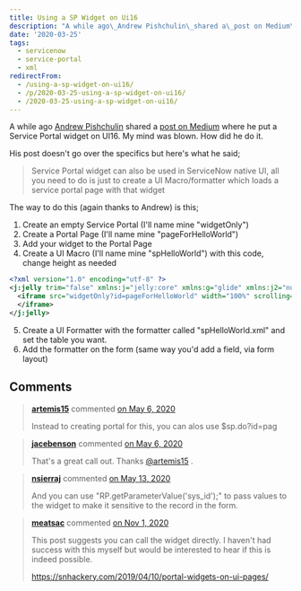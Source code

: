 ```yaml
---
title: Using a SP Widget on Ui16
description: "A while ago\_Andrew Pishchulin\_shared a\_post on Medium\_where he put a Service Portal widget on UI16. My mind was blown. How did he do it.\r\n\r\nHis post doesn't ..."
date: '2020-03-25'
tags:
  - servicenow
  - service-portal
  - xml
redirectFrom:
  - /using-a-sp-widget-on-ui16/
  - /p/2020-03-25-using-a-sp-widget-on-ui16/ 
  - /2020-03-25-using-a-sp-widget-on-ui16/
---
```


<!--StartFragment-->

A while ago [Andrew Pishchulin](https://medium.com/@pishchulin) shared a [post on Medium](https://medium.com/@pishchulin/advanced-attachment-management-in-servicenow-f15246e7f785) where he put a Service Portal widget on UI16. My mind was blown. How did he do it.

His post doesn't go over the specifics but here's what he said;

> Service Portal widget can also be used in ServiceNow native UI, all you need to do is just to create a UI Macro/formatter which loads a service portal page with that widget

The way to do this (again thanks to Andrew) is this;

1. Create an empty Service Portal (I'll name mine "widgetOnly")
2. Create a Portal Page (I'll name mine "pageForHelloWorld")
3. Add your widget to the Portal Page
4. Create a UI Macro (I'll name mine "spHelloWorld") with this code, change height as needed

```xml
<?xml version="1.0" encoding="utf-8" ?>
<j:jelly trim="false" xmlns:j="jelly:core" xmlns:g="glide" xmlns:j2="null" xmlns:g2="null">
  <iframe src="widgetOnly?id=pageForHelloWorld" width="100%" scrolling="no" style="border:none;min-height:400px;">
  </iframe>
</j:jelly>
```

5. Create a UI Formatter with the formatter called "spHelloWorld.xml" and set the table you want.
6. Add the formatter on the form (same way you'd add a field, via form layout)

<!--EndFragment-->

## Comments

<!--StartFragment-->

> **[artemis15](https://github.com/artemis15)** commented [on May 6, 2020](https://github.com/jacebenson/jace.pro/issues/170#issuecomment-624578049)
>
> Instead to creating portal for this, you can alos use $sp.do?id=pag

> **[jacebenson](https://github.com/jacebenson)** commented [on May 6, 2020](https://github.com/jacebenson/jace.pro/issues/170#issuecomment-624658706)
>
> That's a great call out. Thanks [@artemis15](https://github.com/artemis15) .

> **[nsierraj](https://github.com/nsierraj)** commented [on May 13, 2020](https://github.com/jacebenson/jace.pro/issues/170#issuecomment-627990515)
>
> And you can use "RP.getParameterValue('sys_id');" to pass values to the widget to make it sensitive to the record in the form.

> **[meatsac](https://github.com/meatsac)** commented [on Nov 1, 2020](https://github.com/jacebenson/jace.pro/issues/170#issuecomment-720107278)
>
> This post suggests you can call the widget directly. I haven't had success with this myself but would be interested to hear if this is indeed possible.
>
> <https://snhackery.com/2019/04/10/portal-widgets-on-ui-pages/>

<!--EndFragment-->